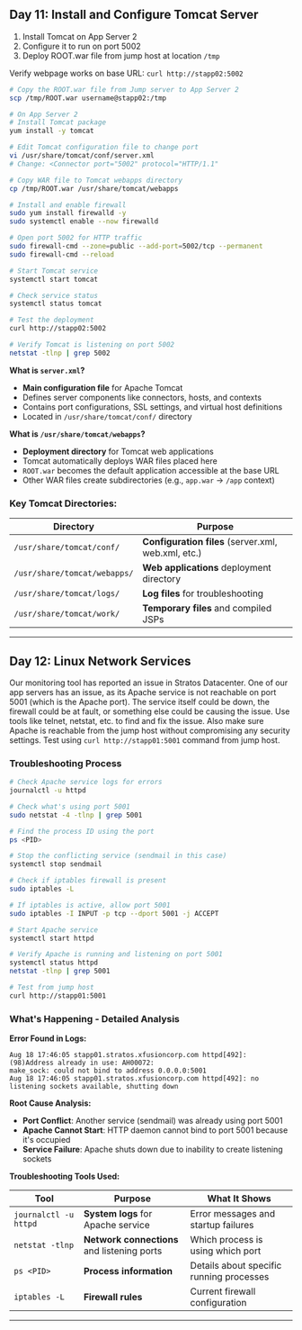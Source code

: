 ## Day 11: Install and Configure Tomcat Server

1. Install Tomcat on App Server 2
2. Configure it to run on port 5002
3. Deploy ROOT.war file from jump host at location `/tmp`

Verify webpage works on base URL: `curl http://stapp02:5002`

```bash
# Copy the ROOT.war file from Jump server to App Server 2
scp /tmp/ROOT.war username@stapp02:/tmp

# On App Server 2
# Install Tomcat package
yum install -y tomcat

# Edit Tomcat configuration file to change port
vi /usr/share/tomcat/conf/server.xml
# Change: <Connector port="5002" protocol="HTTP/1.1"

# Copy WAR file to Tomcat webapps directory
cp /tmp/ROOT.war /usr/share/tomcat/webapps

# Install and enable firewall
sudo yum install firewalld -y       
sudo systemctl enable --now firewalld

# Open port 5002 for HTTP traffic
sudo firewall-cmd --zone=public --add-port=5002/tcp --permanent
sudo firewall-cmd --reload

# Start Tomcat service
systemctl start tomcat

# Check service status
systemctl status tomcat

# Test the deployment
curl http://stapp02:5002

# Verify Tomcat is listening on port 5002
netstat -tlnp | grep 5002
```

**What is `server.xml`?**
- **Main configuration file** for Apache Tomcat
- Defines server components like connectors, hosts, and contexts
- Contains port configurations, SSL settings, and virtual host definitions
- Located in `/usr/share/tomcat/conf/` directory

**What is `/usr/share/tomcat/webapps`?**
- **Deployment directory** for Tomcat web applications
- Tomcat automatically deploys WAR files placed here
- `ROOT.war` becomes the default application accessible at the base URL
- Other WAR files create subdirectories (e.g., `app.war` → `/app` context)

### Key Tomcat Directories:

| Directory | Purpose |
|-----------|---------|
| `/usr/share/tomcat/conf/` | **Configuration files** (server.xml, web.xml, etc.) |
| `/usr/share/tomcat/webapps/` | **Web applications** deployment directory |
| `/usr/share/tomcat/logs/` | **Log files** for troubleshooting |
| `/usr/share/tomcat/work/` | **Temporary files** and compiled JSPs |


---

## Day 12: Linux Network Services

Our monitoring tool has reported an issue in Stratos Datacenter. One of our app servers has an issue, as its Apache service is not reachable on port 5001 (which is the Apache port). The service itself could be down, the firewall could be at fault, or something else could be causing the issue.
Use tools like telnet, netstat, etc. to find and fix the issue. Also make sure Apache is reachable from the jump host without compromising any security settings. Test using `curl http://stapp01:5001` command from jump host.

### Troubleshooting Process

```bash
# Check Apache service logs for errors
journalctl -u httpd

# Check what's using port 5001
sudo netstat -4 -tlnp | grep 5001

# Find the process ID using the port
ps <PID>

# Stop the conflicting service (sendmail in this case)
systemctl stop sendmail

# Check if iptables firewall is present
sudo iptables -L

# If iptables is active, allow port 5001
sudo iptables -I INPUT -p tcp --dport 5001 -j ACCEPT

# Start Apache service
systemctl start httpd

# Verify Apache is running and listening on port 5001
systemctl status httpd
netstat -tlnp | grep 5001

# Test from jump host
curl http://stapp01:5001
```

### What's Happening - Detailed Analysis

**Error Found in Logs:**
```
Aug 18 17:46:05 stapp01.stratos.xfusioncorp.com httpd[492]: (98)Address already in use: AH00072:
make_sock: could not bind to address 0.0.0.0:5001
Aug 18 17:46:05 stapp01.stratos.xfusioncorp.com httpd[492]: no listening sockets available, shutting down
```

**Root Cause Analysis:**
- **Port Conflict**: Another service (sendmail) was already using port 5001
- **Apache Cannot Start**: HTTP daemon cannot bind to port 5001 because it's occupied
- **Service Failure**: Apache shuts down due to inability to create listening sockets

**Troubleshooting Tools Used:**

| Tool | Purpose | What It Shows |
|------|---------|---------------|
| `journalctl -u httpd` | **System logs** for Apache service | Error messages and startup failures |
| `netstat -tlnp` | **Network connections** and listening ports | Which process is using which port |
| `ps <PID>` | **Process information** | Details about specific running processes |
| `iptables -L` | **Firewall rules** | Current firewall configuration |

---
